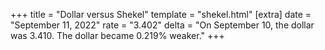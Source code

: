 +++
title = "Dollar versus Shekel"
template = "shekel.html"
[extra]
date = "September 11, 2022"
rate = "3.402"
delta = "On September 10, the dollar was 3.410. The dollar became 0.219% weaker."
+++
